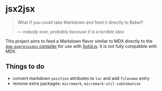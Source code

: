 # jsx2jsx

> What if you could take Markdown and feed it directly to Babel?
>
> &mdash; <cite>nobody ever, probably because it is a terrible idea</cite>

This project aims to feed a Markdown flavor similar to MDX directly to the
[`dom-expressions` compiler](https://github.com/ryansolid/dom-expressions/tree/main/packages/babel-plugin-jsx-dom-expressions)
for use with [Solid.js](https://solidjs.com/). It is not fully compatible with
MDX.

## Things to do

- convert markdown `position` attributes to `loc` and add `filename` entry
- remove extra packages: `micromark`, `micromark-util-subtokenize`
